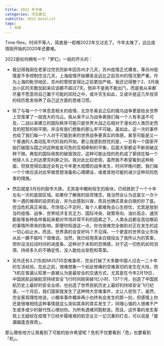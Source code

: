 ```yaml
---
title: 2022 年书单
categories: 浮生散记
subtitle: 2022-booklist
tags:
  - 书单
---
```


Time flies，时间不等人，简直是一眨眼2022年又过去了。今年太难了，远比疫情刚开始的2020年还要难。

2022是如何拥有一个「梦幻」一般的开头的：

- 我记得我刚在老家过完农历新年回苏州才几天，苏州疫情正式爆发，等苏州疫情差不多控制住没几天，上海疫情开始爆发且远比之前苏州的情况更严重。作为上海的毗邻地区，苏州的管控变得比之前更加严格，我还记得整个2、3月我出小区的天数加起来应该都不超过7天。倒并不是我不能出门，而是我从来都尽量不愿意将自己置于可能的风险之中，或许天生如此，又或许是这几年投资的经历愈发培养了自己这方面的思维习惯。

- 除了与每一个个体息息相关的疫情，北京冬奥会之后的俄乌战争更是给全世界上空笼罩了一层庞大的乌云。我从来不认为战争离我们每一个人有多遥不可及，二战以来建立的国际秩序可能只是世界大战之后相对于漫长的人类历史而言的短暂的和平期，并没有我们想象的那么牢不可破。虽如此，这一次的事件也给了我们每一个人对于可能到来的世界战争更真实的体感，甚至可能是又一个普通的人类动乱年代阶段的开始。更让我感到担忧的是，一旦有一个国家开始打破国与国之间这种岌岌可危的互相牵制的平衡，后面大家都会不断突破这种下限。典型的国际局势的破窗效应，这种可能出现的危机成了萦绕在每一个地球人头上的达摩克利斯之剑。我对此比较悲观，虽然我不希望看到这种局面，但我觉得后面还会有比今年更大规模的战争发生，时间早晚问题，我们每一个个体应该对此早做思想准备和心理建设，或者其他可能的减少这种风险危害的措施。

<!-- more -->

- 然后就是3月份的股市大跌，尤其是中概和恒生的板块，已经跌到了一个十年左右一次的底部区域。如果你了解我的投资理念，我当然会认为这是又一次十年一遇的难得的投资机会，并为此感到兴奋，而且也确实真金白银的抄了底。但当危机真正来临，市场信心不足时，每个人都难免会心生担忧，尤其是放到当时疫情、战争、世界经济复苏乏力、国际冲突、政策导向、油价高企、通货膨胀等各种各样看起来都对市场非常不利的因素之下。人类永远都会高估眼前的事情所带来的影响，即便你知道这一点，你也很难完全做到对正在发生的这一切心如止水。而且，世界真的会变好吗？不见得。一个更差的世界会让市场从此一蹶不振吗？很难说。当然，我已经用真金白银投出了我所认为的答案，但你没法拉动时间的进度条，这种对于未知的恐惧感，对于这一切危机如何消弭、持续多久的不确定性，没人能给出安慰和答案。

- 另外还有3.21东航MU5735空难事件，完全打破了大多数中国人过去一二十年的生活经验。在此之前，很难想象一个如此惨痛的空难真切的发生在大陆，而飞机在普遍认知里一直被认为是最安全的交通方式，尤其是在今年2月19日，中国民航运输航空持续安全飞行时间刚突破1亿小时、137个月，创造了中国民航历史上最好的安全业绩，也创造了世界民航历史上最好的持续安全飞行纪录。一个月后，我们国家就发生了这种特大空难事件，太让人悲伤了。虽然，完全客观理性地说，小概率事件概率再小也终有会发生的那一刻，但感情上你还是很难相信这种事情就这么突如其来的真实发生了，同理心强的人很难不产生或多或少的替代性心理创伤。为所有遇难同胞默哀。而且，这件事的发生客观上无疑给在疫情下已经步履维艰的航空业又一记沉重的打击，可以说是「屋漏偏逢连夜雨」。







那么哪些地方让我看到了可能的些许希望呢？危机不仅要看到「危」也要看到「机」。
